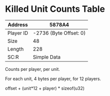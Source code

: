 #  Killed Unit Counts Table
Address   | 5878A4
----------|-------------
Player ID | -2736 (Byte Offset: 0)
Size 	  | 48
Length 	  | 228
SC:R      | Simple Data

Counts per player, per unit.

For each unit, 4 bytes per player, for 12 players.

offset + (unit*12 + player) * sizeof(u32)
